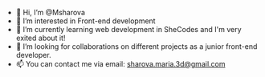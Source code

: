 - 👋 Hi, I’m @Msharova
- 👀 I’m interested in Front-end development
- 🌱 I’m currently learning web development in SheCodes and I'm very exited about it!
- 💞️ I’m looking for collaborations on different projects as a junior front-end developer.
- 📫 You can contact me via email: sharova.maria.3d@gmail.com

<!---
Msharova/Msharova is a ✨ special ✨ repository because its `README.md` (this file) appears on your GitHub profile.
You can click the Preview link to take a look at your changes.
--->
